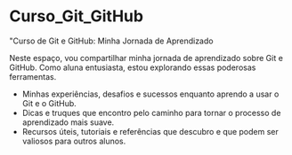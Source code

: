 # Curso_Git_GitHub

"Curso de Git e GitHub: Minha Jornada de Aprendizado

Neste espaço, vou compartilhar minha jornada de aprendizado sobre Git e GitHub. Como aluna entusiasta, estou explorando essas poderosas ferramentas.

- Minhas experiências, desafios e sucessos enquanto aprendo a usar o Git e o GitHub.
- Dicas e truques que encontro pelo caminho para tornar o processo de aprendizado mais suave.
- Recursos úteis, tutoriais e referências que descubro e que podem ser valiosos para outros alunos.
